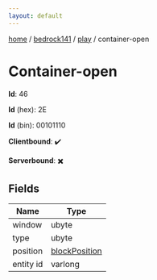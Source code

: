 ```yaml
---
layout: default
---
```


[home](/)  /  [bedrock141](/protocol/bedrock141)  /  [play](/protocol/bedrock141/play)  /  container-open

# Container-open

**Id**: 46

**Id** (hex): 2E

**Id** (bin): 00101110

**Clientbound**: ✔️

**Serverbound**: ✖️

## Fields

Name | Type
---|---
window | ubyte
type | ubyte
position | [blockPosition](/protocol/bedrock141/types/block-position)
entity id | varlong

